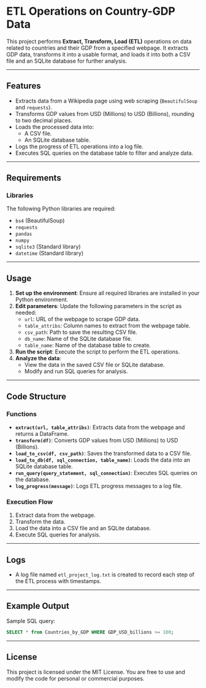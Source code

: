 
# ETL Operations on Country-GDP Data

This project performs **Extract, Transform, Load (ETL)** operations on data related to countries and their GDP from a specified webpage. It extracts GDP data, transforms it into a usable format, and loads it into both a CSV file and an SQLite database for further analysis.

---

## Features

- Extracts data from a Wikipedia page using web scraping (`BeautifulSoup` and `requests`).
- Transforms GDP values from USD (Millions) to USD (Billions), rounding to two decimal places.
- Loads the processed data into:
  - A CSV file.
  - An SQLite database table.
- Logs the progress of ETL operations into a log file.
- Executes SQL queries on the database table to filter and analyze data.

---

## Requirements

### Libraries
The following Python libraries are required:
- `bs4` (BeautifulSoup)
- `requests`
- `pandas`
- `numpy`
- `sqlite3` (Standard library)
- `datetime` (Standard library)

---

## Usage

1. **Set up the environment**: Ensure all required libraries are installed in your Python environment.
2. **Edit parameters**: Update the following parameters in the script as needed:
   - `url`: URL of the webpage to scrape GDP data.
   - `table_attribs`: Column names to extract from the webpage table.
   - `csv_path`: Path to save the resulting CSV file.
   - `db_name`: Name of the SQLite database file.
   - `table_name`: Name of the database table to create.
3. **Run the script**: Execute the script to perform the ETL operations.
4. **Analyze the data**:
   - View the data in the saved CSV file or SQLite database.
   - Modify and run SQL queries for analysis.

---

## Code Structure

### Functions

- **`extract(url, table_attribs)`**: Extracts data from the webpage and returns a DataFrame.
- **`transform(df)`**: Converts GDP values from USD (Millions) to USD (Billions).
- **`load_to_csv(df, csv_path)`**: Saves the transformed data to a CSV file.
- **`load_to_db(df, sql_connection, table_name)`**: Loads the data into an SQLite database table.
- **`run_query(query_statement, sql_connection)`**: Executes SQL queries on the database.
- **`log_progress(message)`**: Logs ETL progress messages to a log file.

### Execution Flow
1. Extract data from the webpage.
2. Transform the data.
3. Load the data into a CSV file and an SQLite database.
4. Execute SQL queries for analysis.

---

## Logs

- A log file named `etl_project_log.txt` is created to record each step of the ETL process with timestamps.

---

## Example Output

Sample SQL query:
```sql
SELECT * from Countries_by_GDP WHERE GDP_USD_billions >= 100;
```

---

## License

This project is licensed under the MIT License. You are free to use and modify the code for personal or commercial purposes.
